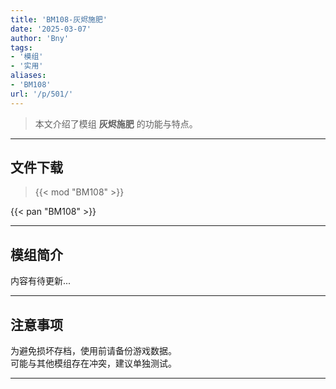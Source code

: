 ```yaml
---
title: 'BM108-灰烬施肥'
date: '2025-03-07'
author: 'Bny'
tags:
- '模组'
- '实用'
aliases:
- 'BM108'
url: '/p/501/'
---
```


> 本文介绍了模组 **灰烬施肥** 的功能与特点。

---

## 文件下载  

> {{< mod "BM108" >}}  

{{< pan "BM108" >}}  

---

## 模组简介

>  
内容有待更新...  

---

## 注意事项

>  
为避免损坏存档，使用前请备份游戏数据。  
可能与其他模组存在冲突，建议单独测试。  

---

